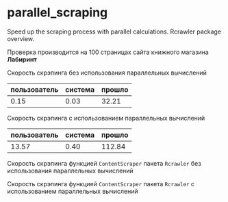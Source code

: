 # parallel_scraping
Speed up the scraping process with parallel calculations. Rcrawler package overview.

Проверка производится на 100 страницах сайта книжного магазина **Лабиринт**

Скорость скрэпинга без использования параллельных вычислений

|пользователь |     система   |    прошло |
|---|---|---|
|        0.15 |       0.03    |    32.21  |

Скорость скрэпинга с использованием параллельных вычислений

|пользователь |     система   |    прошло |
|---|---|---|
|        13.57 |       0.40    |    112.84  |

Скорость скрэпинга функцией ```ContentScraper``` пакета ```Rcrawler``` без использования параллельных вычислений



Скорость скрэпинга функцией ```ContentScraper``` пакета ```Rcrawler``` с использованием параллельных вычислений


